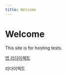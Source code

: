 ```yaml
---
title: Welcome
---
```


# Welcome

This site is for hosting tests.</br>


[앱 리다이렉트](https://com.example.paymeny_demo/home)


<a herf="https://com.example.paymeny_demo/home" >리다이렉트</a>
